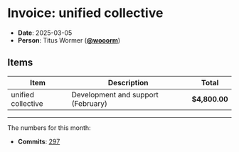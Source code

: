 # Invoice: unified collective

* **Date**: 2025-03-05
* **Person**: Titus Wormer ([**@wooorm**](https://github.com/wooorm))

## Items

| Item               | Description                        | Total         |
| ------------------ | ---------------------------------- | ------------- |
| unified collective | Development and support (February) | **$4,800.00** |

***

The numbers for this month:

* **Commits**: [297](https://github.com/search?q=author%3Awooorm+committer-date%3A%222025-01-31..2025-03-01%22&type=commits&s=committer-date&o=desc)
